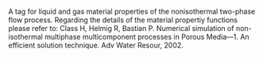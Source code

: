 A tag for liquid and gas material properties of the nonisothermal two-phase flow process.
Regarding the details of the material propertiy functions
please refer to: Class H, Helmig R, Bastian P. Numerical simulation of
non- isothermal multiphase multicomponent processes in Porous Media––1. An
efficient solution technique. Adv Water Resour, 2002.
